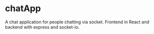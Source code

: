# chatApp
A chat application for people chatting via socket. Frontend in React and backend with express and socket-io.
